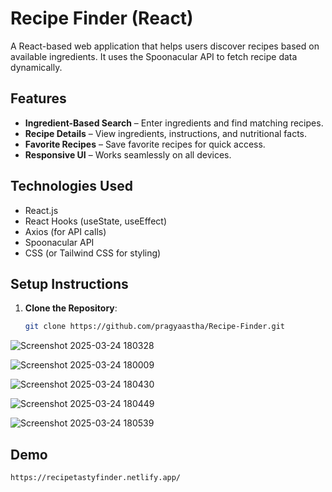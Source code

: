 # Recipe Finder (React)

A React-based web application that helps users discover recipes based on available ingredients. It uses the Spoonacular API to fetch recipe data dynamically.

## Features

- **Ingredient-Based Search** – Enter ingredients and find matching recipes.
- **Recipe Details** – View ingredients, instructions, and nutritional facts.
- **Favorite Recipes** – Save favorite recipes for quick access.
- **Responsive UI** – Works seamlessly on all devices.

## Technologies Used

- React.js
- React Hooks (useState, useEffect)
- Axios (for API calls)
- Spoonacular API
- CSS (or Tailwind CSS for styling)


## Setup Instructions

1. **Clone the Repository**:
   ```bash
   git clone https://github.com/pragyaastha/Recipe-Finder.git


![Screenshot 2025-03-24 180328](https://github.com/user-attachments/assets/e8599a6c-6741-4d10-bc06-ee5633a67dcf)

![Screenshot 2025-03-24 180009](https://github.com/user-attachments/assets/45d0be0c-10fa-4337-b4b3-cc1b35b36130)

![Screenshot 2025-03-24 180430](https://github.com/user-attachments/assets/e579e76c-5aeb-48a7-98a1-6179aae974bb)

![Screenshot 2025-03-24 180449](https://github.com/user-attachments/assets/9fc3bf6a-cad2-4bb9-83e2-cb440fbe7a4e)

![Screenshot 2025-03-24 180539](https://github.com/user-attachments/assets/dbf926ec-da05-415e-9c64-54abe9d60734)


## Demo

```bash
https://recipetastyfinder.netlify.app/
